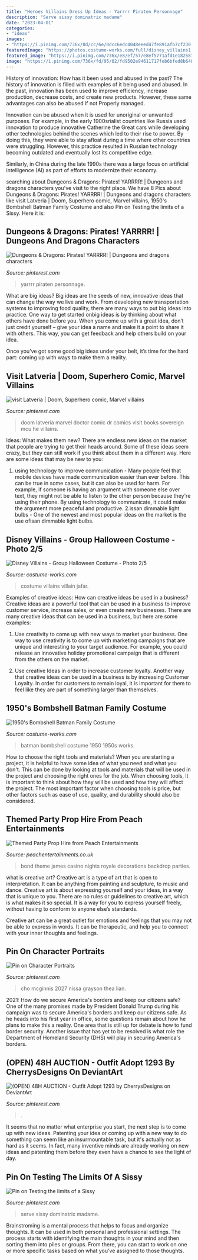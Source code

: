 ```yaml
---
title: "Heroes Villains Dress Up Ideas - Yarrrr Piraten Personnage"
description: "Serve sissy dominatrix madame"
date: "2023-04-01"
categories:
- "ideas"
images:
- "https://i.pinimg.com/736x/0d/cc/6e/0dcc6edc4048eeed47fe891afb7cf230.jpg"
featuredImage: "https://photos.costume-works.com/full/disney_villains1.jpg"
featured_image: "https://i.pinimg.com/736x/e8/ef/57/e8ef5771afd1e182587d5e0c556f1e1c.jpg"
image: "https://i.pinimg.com/736x/fd/95/02/fd9502e94611717feb6bfed8b648ad4f.jpg"
---
```



History of innovation: How has it been used and abused in the past?
The history of innovation is filled with examples of it being used and abused. In the past, innovation has been used to improve efficiency, increase production, decrease costs, and create new products. However, these same advantages can also be abused if not Properly managed.

Innovation can be abused when it is used for unoriginal or unwanted purposes. For example, in the early 1900srialist countries like Russia used innovation to produce innovative Catherine the Great cars while developing other technologies behind the scenes which led to their rise to power. By doing this, they were able to stay afloat during a time where other countries were struggling. However, this practice resulted in Russian technology becoming outdated and eventually lost its competitive edge. 

Similarly, in China during the late 1990s there was a large focus on artificial intelligence (AI) as part of efforts to modernize their economy.

	

		
searching about Dungeons &amp; Dragons: Pirates! YARRRR! | Dungeons and dragons characters you've visit to the right place. We have 8 Pics about Dungeons &amp; Dragons: Pirates! YARRRR! | Dungeons and dragons characters like visit Latveria | Doom, Superhero comic, Marvel villains, 1950&#039;s Bombshell Batman Family Costume and also Pin on Testing the limits of a Sissy. Here it is:
		
    
## Dungeons &amp; Dragons: Pirates! YARRRR! | Dungeons And Dragons Characters

<img loading=lazy src="https://i.pinimg.com/736x/79/9e/5a/799e5a5ac010e57b4f0b99d47d78abf3.jpg" onerror="this.onerror=null;this.src='https://tse1.mm.bing.net/th?id=OIP.BVPgD_IXtlGk5tfeoKKE9wAAAA&amp;pid=15.1';" alt="Dungeons &amp; Dragons: Pirates! YARRRR! | Dungeons and dragons characters">

_Source: pinterest.com_

>yarrrr piraten personnage. 

	

What are big ideas?
Big ideas are the seeds of new, innovative ideas that can change the way we live and work. From developing new transportation systems to improving food quality, there are many ways to put big ideas into practice.
One way to get started onbig ideas is by thinking about what others have done before you. When you come up with a great idea, don’t just credit yourself – give your idea a name and make it a point to share it with others. This way, you can get feedback and help others build on your idea.

Once you’ve got some good big ideas under your belt, it’s time for the hard part: coming up with ways to make them a reality.

    
## Visit Latveria | Doom, Superhero Comic, Marvel Villains

<img loading=lazy src="https://i.pinimg.com/originals/a6/a3/2e/a6a32e406340f6964d4f57eaad480e94.jpg" onerror="this.onerror=null;this.src='https://tse4.mm.bing.net/th?id=OIP.KVp4bGgeP5BlQLZGGI1jzQHaLc&amp;pid=15.1';" alt="visit Latveria | Doom, Superhero comic, Marvel villains">

_Source: pinterest.com_

>doom latveria marvel doctor comic dr comics visit books sovereign mcu he villains. 

	

Ideas: What makes them new?
There are endless new ideas on the market that people are trying to get their heads around. Some of these ideas seem crazy, but they can still work if you think about them in a different way. Here are some ideas that may be new to you: 
1. using technology to improve communication - Many people feel that mobile devices have made communication easier than ever before. This can be true in some cases, but it can also be used for harm. For example, if someone is having an argument with someone else over text, they might not be able to listen to the other person because they're using their phone. By using technology to communicate, it could make the argument more peaceful and productive. 
2.issan dimmable light bulbs - One of the newest and most popular ideas on the market is the use ofisan dimmable light bulbs.

    
## Disney Villains - Group Halloween Costume - Photo 2/5

<img loading=lazy src="https://photos.costume-works.com/full/disney_villains1.jpg" onerror="this.onerror=null;this.src='https://tse2.mm.bing.net/th?id=OIP.7e4lW9dMsR8dLrKP_oe4nQHaKP&amp;pid=15.1';" alt="Disney Villains - Group Halloween Costume - Photo 2/5">

_Source: costume-works.com_

>costume villains villain jafar. 

	

Examples of creative ideas: How can creative ideas be used in a business?
Creative ideas are a powerful tool that can be used in a business to improve customer service, increase sales, or even create new businesses. There are many creative ideas that can be used in a business, but here are some examples:
1. Use creativity to come up with new ways to market your business. One way to use creativity is to come up with marketing campaigns that are unique and interesting to your target audience. For example, you could release an innovative holiday promotional campaign that is different from the others on the market.

2. Use creative Ideas in order to increase customer loyalty. Another way that creative ideas can be used in a business is by increasing Customer Loyalty. In order for customers to remain loyal, it is important for them to feel like they are part of something larger than themselves.

    
## 1950&#039;s Bombshell Batman Family Costume

<img loading=lazy src="http://photos.costume-works.com/full/1950s_bombshell_batman.jpg" onerror="this.onerror=null;this.src='https://tse2.mm.bing.net/th?id=OIP.IPMVX9BKS_N7feCZG4LkCgHaKj&amp;pid=15.1';" alt="1950&#039;s Bombshell Batman Family Costume">

_Source: costume-works.com_

>batman bombshell costume 1950 1950s works. 

	

How to choose the right tools and materials?
When you are starting a project, it is helpful to have some idea of what you need and what you don't. This can be done by looking at tools and materials that will be used in the project and choosing the right ones for the job. When choosing tools, it is important to think about how they will be used and how they will affect the project. The most important factor when choosing tools is price, but other factors such as ease of use, quality, and durability should also be considered.

    
## Themed Party Prop Hire From Peach Entertainments

<img loading=lazy src="https://www.peachentertainments.co.uk/wp-content/uploads/2014/12/Bond-Backdrop.jpg" onerror="this.onerror=null;this.src='https://tse1.mm.bing.net/th?id=OIP.h5odWvveKXyvXNGv2ltQmwHaFj&amp;pid=15.1';" alt="Themed Party Prop Hire from Peach Entertainments">

_Source: peachentertainments.co.uk_

>bond theme james casino nights royale decorations backdrop parties. 

	

what is creative art?
Creative art is a type of art that is open to interpretation. It can be anything from painting and sculpture, to music and dance. Creative art is about expressing yourself and your ideas, in a way that is unique to you.
There are no rules or guidelines to creative art, which is what makes it so special. It is a way for you to express yourself freely, without having to conform to anyone else’s standards.

Creative art can be a great outlet for emotions and feelings that you may not be able to express in words. It can be therapeutic, and help you to connect with your inner thoughts and feelings.

    
## Pin On Character Portraits

<img loading=lazy src="https://i.pinimg.com/736x/e8/ef/57/e8ef5771afd1e182587d5e0c556f1e1c.jpg" onerror="this.onerror=null;this.src='https://tse4.mm.bing.net/th?id=OIP.jdOdmE80LuPjagpEOPvpXQHaLc&amp;pid=15.1';" alt="Pin on Character Portraits">

_Source: pinterest.com_

>cho mcginnis 2027 nissa grayson thea lian. 

	

2021: How do we secure America's borders and keep our citizens safe?
One of the many promises made by President Donald Trump during his campaign was to secure America's borders and keep our citizens safe. As he heads into his first year in office, some questions remain about how he plans to make this a reality. One area that is still up for debate is how to fund border security. Another issue that has yet to be resolved is what role the Department of Homeland Security (DHS) will play in securing America's borders.

    
## (OPEN) 48H AUCTION - Outfit Adopt 1293 By CherrysDesigns On DeviantArt

<img loading=lazy src="https://i.pinimg.com/736x/fd/95/02/fd9502e94611717feb6bfed8b648ad4f.jpg" onerror="this.onerror=null;this.src='https://tse1.mm.bing.net/th?id=OIP.pmQBtk3ywZTM8UivkHIoJgHaL5&amp;pid=15.1';" alt="(OPEN) 48H AUCTION - Outfit Adopt 1293 by CherrysDesigns on DeviantArt">

_Source: pinterest.com_

>. 

	

It seems that no matter what enterprise you start, the next step is to come up with new ideas. Patenting your idea or coming up with a new way to do something can seem like an insurmountable task, but it's actually not as hard as it seems. In fact, many inventive minds are already working on new ideas and patenting them before they even have a chance to see the light of day.

    
## Pin On Testing The Limits Of A Sissy

<img loading=lazy src="https://i.pinimg.com/736x/0d/cc/6e/0dcc6edc4048eeed47fe891afb7cf230.jpg" onerror="this.onerror=null;this.src='https://tse2.mm.bing.net/th?id=OIP.79IVfregYP374uJqJ1V5ZwHaLX&amp;pid=15.1';" alt="Pin on Testing the limits of a Sissy">

_Source: pinterest.com_

>serve sissy dominatrix madame. 

	

Brainstroming is a mental process that helps to focus and organize thoughts. It can be used in both personal and professional settings. The process starts with identifying the main thoughts in your mind and then sorting them into piles or groups. From there, you can start to work on one or more specific tasks based on what you’ve assigned to those thoughts.

